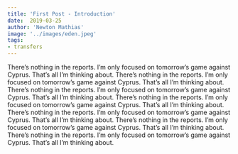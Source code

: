 ```yaml
---
title: 'First Post - Introduction'
date:  2019-03-25
author: 'Newton Mathias'
image: '../images/eden.jpeg'
tags:
- transfers
---
```


There’s nothing in the reports. I’m only focused on tomorrow’s game against Cyprus. That’s all I’m thinking about.
There’s nothing in the reports. I’m only focused on tomorrow’s game against Cyprus. That’s all I’m thinking about.
There’s nothing in the reports. I’m only focused on tomorrow’s game against Cyprus. That’s all I’m thinking about.
There’s nothing in the reports. I’m only focused on tomorrow’s game against Cyprus. That’s all I’m thinking about.
There’s nothing in the reports. I’m only focused on tomorrow’s game against Cyprus. That’s all I’m thinking about.
There’s nothing in the reports. I’m only focused on tomorrow’s game against Cyprus. That’s all I’m thinking about.
There’s nothing in the reports. I’m only focused on tomorrow’s game against Cyprus. That’s all I’m thinking about.